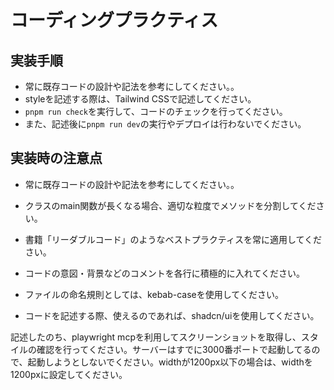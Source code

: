 # コーディングプラクティス

## 実装手順
- 常に既存コードの設計や記法を参考にしてください。。
- styleを記述する際は、Tailwind CSSで記述してください。
- `pnpm run check`を実行して、コードのチェックを行ってください。
- また、記述後に`pnpm run dev`の実行やデプロイは行わないでください。

## 実装時の注意点
- 常に既存コードの設計や記法を参考にしてください。。
- クラスのmain関数が長くなる場合、適切な粒度でメソッドを分割してください。
- 書籍「リーダブルコード」のようなベストプラクティスを常に適用してください。
- コードの意図・背景などのコメントを各行に積極的に入れてください。
- ファイルの命名規則としては、kebab-caseを使用してください。

- コードを記述する際、使えるのであれば、shadcn/uiを使用してください。

記述したのち、playwright mcpを利用してスクリーンショットを取得し、スタイルの確認を行ってください。サーバーはすでに3000番ポートで起動してるので、起動しようとしないでください。widthが1200px以下の場合は、widthを1200pxに設定してください。